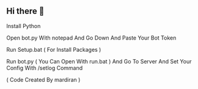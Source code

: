 ## Hi there 👋

Install Python 

Open bot.py With notepad And Go Down And Paste Your Bot Token 

Run Setup.bat ( For Install Packages )

Run bot.py ( You Can Open With run.bat ) And Go To Server And Set Your Config With /setlog Command

( Code Created By mardiran )
